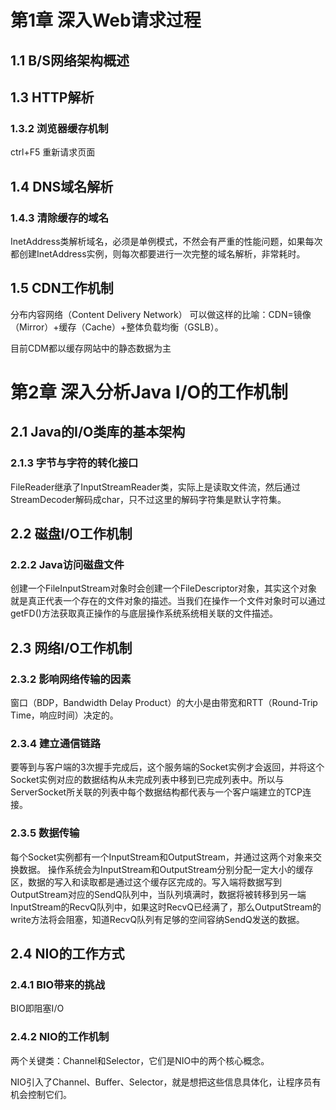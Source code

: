# 第1章 深入Web请求过程

## 1.1 B/S网络架构概述

## 1.3 HTTP解析

### 1.3.2 浏览器缓存机制

ctrl+F5 重新请求页面

## 1.4 DNS域名解析

### 1.4.3 清除缓存的域名

InetAddress类解析域名，必须是单例模式，不然会有严重的性能问题，如果每次都创建InetAddress实例，则每次都要进行一次完整的域名解析，非常耗时。

## 1.5 CDN工作机制

分布内容网络（Content Delivery Network）	可以做这样的比喻：CDN=镜像（Mirror）+缓存（Cache）+整体负载均衡（GSLB）。

目前CDM都以缓存网站中的静态数据为主

# 第2章 深入分析Java I/O的工作机制

## 2.1 Java的I/O类库的基本架构

### 2.1.3 字节与字符的转化接口

FileReader继承了InputStreamReader类，实际上是读取文件流，然后通过StreamDecoder解码成char，只不过这里的解码字符集是默认字符集。

## 2.2 磁盘I/O工作机制

### 2.2.2 Java访问磁盘文件

创建一个FileInputStream对象时会创建一个FileDescriptor对象，其实这个对象就是真正代表一个存在的文件对象的描述。当我们在操作一个文件对象时可以通过getFD()方法获取真正操作的与底层操作系统系统相关联的文件描述。

## 2.3 网络I/O工作机制

### 2.3.2 影响网络传输的因素

窗口（BDP，Bandwidth Delay Product）的大小是由带宽和RTT（Round-Trip Time，响应时间）决定的。

### 2.3.4 建立通信链路

要等到与客户端的3次握手完成后，这个服务端的Socket实例才会返回，并将这个Socket实例对应的数据结构从未完成列表中移到已完成列表中。所以与ServerSocket所关联的列表中每个数据结构都代表与一个客户端建立的TCP连接。

### 2.3.5 数据传输

每个Socket实例都有一个InputStream和OutputStream，并通过这两个对象来交换数据。	操作系统会为InputStream和OutputStream分别分配一定大小的缓存区，数据的写入和读取都是通过这个缓存区完成的。写入端将数据写到OutputStream对应的SendQ队列中，当队列填满时，数据将被转移到另一端InputStream的RecvQ队列中，如果这时RecvQ已经满了，那么OutputStream的write方法将会阻塞，知道RecvQ队列有足够的空间容纳SendQ发送的数据。

## 2.4 NIO的工作方式

### 2.4.1 BIO带来的挑战

BIO即阻塞I/O

### 2.4.2 NIO的工作机制

两个关键类：Channel和Selector，它们是NIO中的两个核心概念。

NIO引入了Channel、Buffer、Selector，就是想把这些信息具体化，让程序员有机会控制它们。